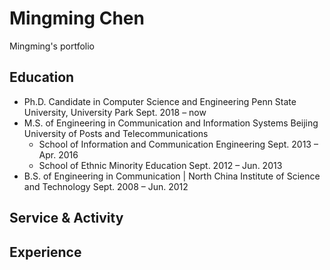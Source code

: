 # Mingming Chen
Mingming's portfolio
## Education
- Ph.D. Candidate in Computer Science and Engineering           Penn State University, University Park              Sept. 2018 – now
- M.S. of Engineering in Communication and Information Systems  Beijing University of Posts and Telecommunications 
  - School of Information and Communication Engineering                                                             Sept. 2013 – Apr. 2016
  - School of Ethnic Minority Education                                                   	                        Sept. 2012 – Jun. 2013
- B.S. of Engineering in Communication | North China Institute of Science and Technology                            Sept. 2008 – Jun. 2012
## Service & Activity


## Experience
